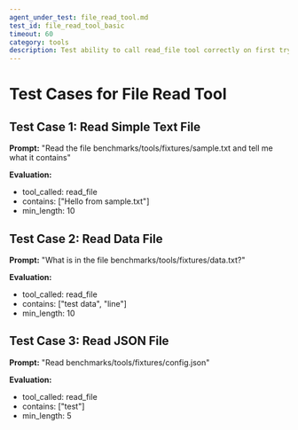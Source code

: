 ```yaml
---
agent_under_test: file_read_tool.md
test_id: file_read_tool_basic
timeout: 60
category: tools
description: Test ability to call read_file tool correctly on first try
---
```


# Test Cases for File Read Tool

## Test Case 1: Read Simple Text File
**Prompt:** "Read the file benchmarks/tools/fixtures/sample.txt and tell me what it contains"

**Evaluation:**
- tool_called: read_file
- contains: ["Hello from sample.txt"]
- min_length: 10

## Test Case 2: Read Data File
**Prompt:** "What is in the file benchmarks/tools/fixtures/data.txt?"

**Evaluation:**
- tool_called: read_file
- contains: ["test data", "line"]
- min_length: 10

## Test Case 3: Read JSON File
**Prompt:** "Read benchmarks/tools/fixtures/config.json"

**Evaluation:**
- tool_called: read_file
- contains: ["test"]
- min_length: 5
